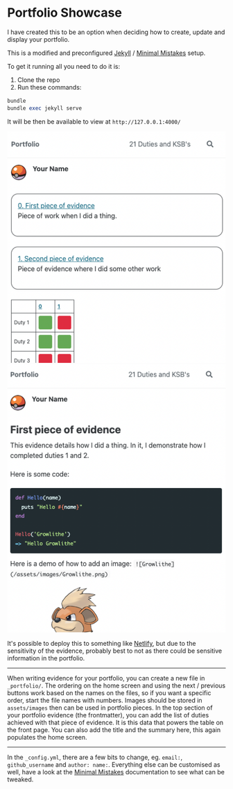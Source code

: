 # Portfolio Showcase

I have created this to be an option when deciding how to create, update and display your portfolio.

This is a modified and preconfigured [Jekyll](https://jekyllrb.com/) / [Minimal Mistakes](https://mmistakes.github.io/minimal-mistakes/) setup.

To get it running all you need to do it is:
1. Clone the repo
2. Run these commands:
```ruby
bundle
bundle exec jekyll serve
```
It will be then be available to view at `http://127.0.0.1:4000/`

![Homescreen](readme_images/homescreen.png)
![Evidence](readme_images/evidence.png)

It's possible to deploy this to something like [Netlify](https://www.netlify.com/), but due to the sensitivity of the evidence, probably best to not as there could be sensitive information in the portfolio.

***

When writing evidence for your portfolio, you can create a new file in `_portfolio/`. 
The ordering on the home screen and using the next / previous buttons work based on the names on the files, so if you want a specific order, start the file names with numbers.
Images should be stored in `assets/images` then can be used in portfolio pieces.
In the top section of your portfolio evidence (the frontmatter), you can add the list of duties achieved with that piece of evidence. It is this data that powers the table on the front page.
You can also add the title and the summary here, this again populates the home screen.

***

In the `_config.yml`, there are a few bits to change, eg. `email:`, `github_username` and `author: name:`.
Everything else can be customised as well, have a look at the [Minimal Mistakes](https://mmistakes.github.io/minimal-mistakes/) documentation to see what can be tweaked.